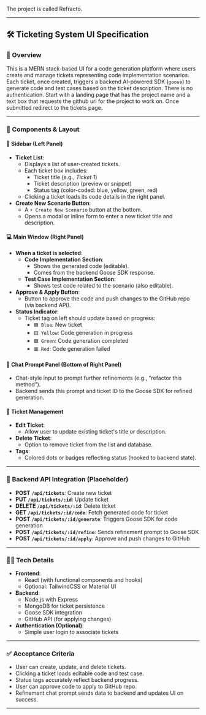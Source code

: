 The project is called Refracto.

---

## 🛠️ Ticketing System UI Specification

### 📌 Overview
This is a MERN stack-based UI for a code generation platform where users create and manage tickets representing code implementation scenarios. Each ticket, once created, triggers a backend AI-powered SDK (`goose`) to generate code and test cases based on the ticket description. There is no authentication. Start with a landing page that has the project name and a text box that requests the github url for the project to work on. Once submitted redirect to the tickets page.

---

### 🧱 Components & Layout

#### 🔲 Sidebar (Left Panel)
- **Ticket List**:
  - Displays a list of user-created tickets.
  - Each ticket box includes:
    - Ticket title (e.g., *Ticket 1*)
    - Ticket description (preview or snippet)
    - Status tag (color-coded: blue, yellow, green, red)
  - Clicking a ticket loads its code details in the right panel.
- **Create New Scenario Button**:
  - A `+ Create New Scenario` button at the bottom.
  - Opens a modal or inline form to enter a new ticket title and description.

#### 💻 Main Window (Right Panel)
- **When a ticket is selected**:
  - **Code Implementation Section**:
    - Shows the generated code (editable).
    - Comes from the backend Goose SDK response.
  - **Test Case Implementation Section**:
    - Shows test code related to the scenario (also editable).
- **Approve & Apply Button**:
  - Button to approve the code and push changes to the GitHub repo (via backend API).
- **Status Indicator**:
  - Ticket tag on left should update based on progress:
    - `🟦 Blue`: New ticket
    - `🟨 Yellow`: Code generation in progress
    - `🟩 Green`: Code generation completed
    - `🟥 Red`: Code generation failed

#### 💬 Chat Prompt Panel (Bottom of Right Panel)
- Chat-style input to prompt further refinements (e.g., “refactor this method”).
- Backend sends this prompt and ticket ID to the Goose SDK for refined generation.

#### 🔧 Ticket Management
- **Edit Ticket**:
  - Allow user to update existing ticket's title or description.
- **Delete Ticket**:
  - Option to remove ticket from the list and database.
- **Tags**:
  - Colored dots or badges reflecting status (hooked to backend state).

---

### 🔁 Backend API Integration (Placeholder)
- **POST `/api/tickets`**: Create new ticket
- **PUT `/api/tickets/:id`**: Update ticket
- **DELETE `/api/tickets/:id`**: Delete ticket
- **GET `/api/tickets/:id/code`**: Fetch generated code for ticket
- **POST `/api/tickets/:id/generate`**: Triggers Goose SDK for code generation
- **POST `/api/tickets/:id/refine`**: Sends refinement prompt to Goose SDK
- **POST `/api/tickets/:id/apply`**: Approve and push changes to GitHub

---

### 🧑‍💻 Tech Details
- **Frontend**:
  - React (with functional components and hooks)
  - Optional: TailwindCSS or Material UI
- **Backend**:
  - Node.js with Express
  - MongoDB for ticket persistence
  - Goose SDK integration
  - GitHub API (for applying changes)
- **Authentication (Optional)**:
  - Simple user login to associate tickets

---

### ✅ Acceptance Criteria
- User can create, update, and delete tickets.
- Clicking a ticket loads editable code and test case.
- Status tags accurately reflect backend progress.
- User can approve code to apply to GitHub repo.
- Refinement chat prompt sends data to backend and updates UI on success.

---
